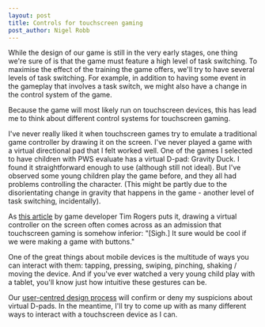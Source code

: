 ```yaml
---
layout: post
title: Controls for touchscreen gaming
post_author: Nigel Robb
---
```

While the design of our game is still in the very early stages, one thing we're sure of is that the game must feature a high level of task switching. To maximise the effect of the training the game offers, we'll try to have several levels of task switching. For example, in addition to having some event in the gameplay that involves a task switch, we might also have a change in the control system of the game.

Because the game will most likely run on touchscreen devices, this has lead me to think about different control systems for touchscreen gaming.

I've never really liked it when touchscreen games try to emulate a traditional game controller by drawing it on the screen. I've never played a game with a virtual directional pad that I felt worked well. One of the games I selected to have children with PWS evaluate has a virtual D-pad: Gravity Duck. I found it straightforward enough to use (although still not ideal). But I've observed some young children play the game before, and they all had problems controlling the character. (This might be partly due to the disorientating change in gravity that happens in the game - another level of task switching, incidentally).

As [this article](http://www.gamasutra.com/view/feature/187126/) by game developer Tim Rogers puts it, drawing a virtual controller on the screen often comes across as an admission that touchscreen gaming is somehow inferior: "[Sigh.] It sure would be cool if we were making a game with buttons."

One of the great things about mobile devices is the multitude of ways you can interact with them: tapping, pressing, swiping, pinching, shaking / moving the device. And if you've ever watched a very young child play with a tablet, you'll know just how intuitive these gestures can be.

Our [user-centred design process](/2014/12/23/user-centred-design/) will confirm or deny my suspicions about virtual D-pads. In the meantime, I'll try to come up with as many different ways to interact with a touchscreen device as I can.
